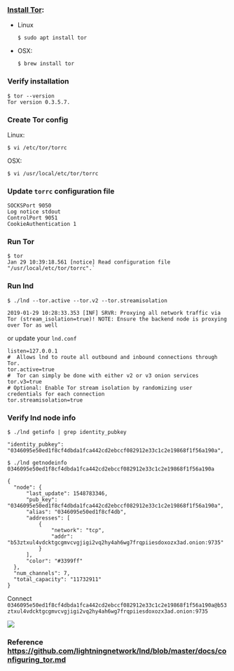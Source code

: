 ### [Install Tor](https://www.torproject.org/projects/torbrowser.html.en): 
  - Linux
    
        $ sudo apt install tor

  - OSX:
        
        $ brew install tor

### Verify installation
    
    $ tor --version
    Tor version 0.3.5.7.

### Create Tor config
  Linux: 
    
    $ vi /etc/tor/torrc

  OSX: 
  
    $ vi /usr/local/etc/tor/torrc

### Update `torrc` configuration file
  ```
  SOCKSPort 9050
  Log notice stdout
  ControlPort 9051
  CookieAuthentication 1
  ```

### Run Tor
  ```
  $ tor
  Jan 29 10:39:18.561 [notice] Read configuration file "/usr/local/etc/tor/torrc".`
  ```

### Run lnd
  ```
  $ ./lnd --tor.active --tor.v2 --tor.streamisolation

  2019-01-29 10:28:33.353 [INF] SRVR: Proxying all network traffic via Tor (stream_isolation=true)! NOTE: Ensure the backend node is proxying over Tor as well
  ```

  or update your `lnd.conf`

  ```
  listen=127.0.0.1
  #  Allows lnd to route all outbound and inbound connections through Tor.
  tor.active=true
  #  Tor can simply be done with either v2 or v3 onion services
  tor.v3=true
  # Optional: Enable Tor stream isolation by randomizing user credentials for each connection
  tor.streamisolation=true
  ```

### Verify lnd node info
  ```
  $ ./lnd getinfo | grep identity_pubkey

  "identity_pubkey": "0346095e50ed1f8cf4dbda1fca442cd2ebccf082912e33c1c2e19868f1f56a190a",

  $ ./lnd getnodeinfo 0346095e50ed1f8cf4dbda1fca442cd2ebccf082912e33c1c2e19868f1f56a190a

  {
    "node": {
        "last_update": 1548783346,
        "pub_key": "0346095e50ed1f8cf4dbda1fca442cd2ebccf082912e33c1c2e19868f1f56a190a",
        "alias": "0346095e50ed1f8cf4db",
        "addresses": [
            {
                "network": "tcp",
                "addr": "b53ztxul4vdcktgcgmvcvgjigi2vq2hy4ah6wg7frqpiiesdoxozx3ad.onion:9735"
            }
        ],
        "color": "#3399ff"
    },
    "num_channels": 7,
    "total_capacity": "11732911"
  }
  ```

  Connect `0346095e50ed1f8cf4dbda1fca442cd2ebccf082912e33c1c2e19868f1f56a190a@b53ztxul4vdcktgcgmvcvgjigi2vq2hy4ah6wg7frqpiiesdoxozx3ad.onion:9735`
  
  ![](https://i.imgur.com/we6yWP8.png)


### Reference https://github.com/lightningnetwork/lnd/blob/master/docs/configuring_tor.md
